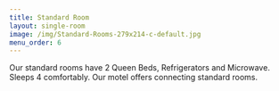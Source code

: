 ```yaml
---
title: Standard Room
layout: single-room
image: /img/Standard-Rooms-279x214-c-default.jpg
menu_order: 6
---
```

Our standard rooms have 2 Queen Beds, Refrigerators and Microwave. Sleeps 4 comfortably. Our motel offers connecting standard rooms.